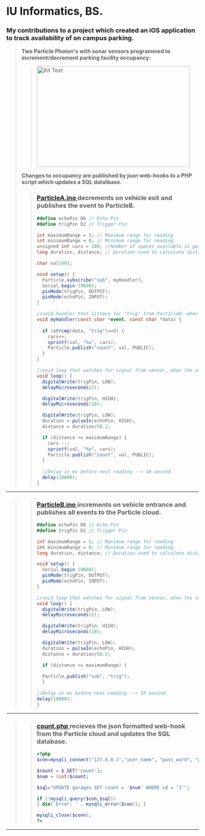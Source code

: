 # IU Informatics, BS.
### My contributions to a project which created an iOS application to track availability of on campus parking.
> 
> **Two Particle Photon's with sonar sensors programmed to increment/decrement parking facility occupancy:**
>> <img src="https://github.com/user-attachments/assets/638bd649-03e6-41b0-be4a-783cfbbe8448" alt="Alt Text" width="400" height="263">
> **Changes to occupancy are published by json web-hooks to a PHP script which updates a SQL datatbase.**   
>> ### [ ParticleA.ino ](https://github.com/plmcdowe/IU-Informatics-Capstone/blob/da713ac993d08bc1d79b0551831f399e152470bc/ParticleA.ino) decrements on vehicle exit and publishes the event to ParticleB.
>> ```C#
>> #define echoPin D6 // Echo Pin
>> #define trigPin D2 // Trigger Pin
>> 
>> int maximumRange = 5; // Maximum range for reading
>> int minimumRange = 0; // Minimum range for reading
>> unsigned int cars = 100; //Number of spaces available in garage
>> long duration, distance; // Duration used to calculate distanc
>> 
>> char val[40];
>> 
>> void setup() {
>>   Particle.subscribe("sub", myHandler);
>>   Serial.begin (9600);
>>   pinMode(trigPin, OUTPUT);
>>   pinMode(echoPin, INPUT);
>> }
>> 
>> //void handler that listens for "trig" from ParticleB; when "trig" recieved, count++ in cars
>> void myHandler(const char *event, const char *data) {
>>     
>>   if (strcmp(data, "trig")==0) {
>>     cars++;
>>     sprintf(val, "%u", cars);
>>     Particle.publish("count", val, PUBLIC);
>>   }
>> }
>> 
>> //void loop that watches for signal from sensor, when the sensor is tripped, count is reduced by one.
>> void loop() {
>>   digitalWrite(trigPin, LOW);
>>   delayMicroseconds(2);
>> 
>>   digitalWrite(trigPin, HIGH);
>>   delayMicroseconds(10); 
>> 
>>   digitalWrite(trigPin, LOW);
>>   duration = pulseIn(echoPin, HIGH);
>>   distance = duration/58.2;
>> 
>>   if (distance <= maximumRange) {
>>     cars --;
>>     sprintf(val, "%u", cars);
>>     Particle.publish("count", val, PUBLIC);
>>   }
>>  
>>   //Delay in ms before next reading --> 10 second.
>>   delay(10000);
>> }
>> ```
>>
---   
>> ### [ ParticleB.ino ](https://github.com/plmcdowe/IU-Informatics-Capstone/blob/da713ac993d08bc1d79b0551831f399e152470bc/ParticleB.ino) increments on vehicle entrance and publishes all events to the Particle cloud.
>> ```C#
>> #define echoPin D6 // Echo Pin
>> #define trigPin D2 // Trigger Pin
>> 
>> int maximumRange = 5; // Maximum range for reading
>> int minimumRange = 0; // Minimum range for reading
>> long duration, distance; // Duration used to calculate distance
>> 
>> void setup() {
>>   Serial.begin (9600);
>>   pinMode(trigPin, OUTPUT);
>>   pinMode(echoPin, INPUT);
>> }
>> 
>> //void loop that watches for signal from sensor, when the sensor is tripped, Particle.publish sends "trig"; making PartcleA add to count.
>> void loop() {
>>   digitalWrite(trigPin, LOW);
>>   delayMicroseconds(2);
>> 
>>   digitalWrite(trigPin, HIGH);
>>   delayMicroseconds(10); 
>> 
>>   digitalWrite(trigPin, LOW);
>>   duration = pulseIn(echoPin, HIGH);
>>   distance = duration/58.2;
>> 
>>   if (distance <= maximumRange) {
>>  
>>   Particle.publish("sub", "trig");
>>   }
>> 
>> //Delay in ms before next reading --> 10 second.
>> delay(10000);
>> } 
>> ```
>>
---   
>> ### [ count.php ](https://github.com/plmcdowe/IU-Informatics-Capstone/blob/da713ac993d08bc1d79b0551831f399e152470bc/count.php) recieves the json formatted web-hook from the Particle cloud and updates the SQL database.   
>> ```php
>> <?php
>> $con=mysqli_connect("127.0.0.1","user_name", "pass_word", "parking", 3306);
>> 
>> $count = $_GET['count'];
>> $num = (int)$count;
>> 
>> $sql="UPDATE garages SET count = '$num' WHERE id = '1'";
>> 
>> if (!mysqli_query($con,$sql))
>> { die('Error: ' . mysqli_error($con)); }
>> 
>> mysqli_close($conn);
>> ?>
>> ```
>>
---    
